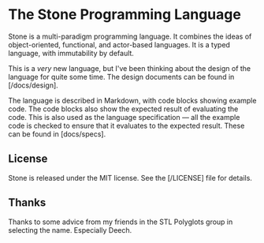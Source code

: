 The Stone Programming Language
==============================

Stone is a multi-paradigm programming language. It combines the ideas of object-oriented,
functional, and actor-based languages. It is a typed language, with immutability by default.

This is a *very* new language, but I've been thinking about the design of the language for
quite some time. The design documents can be found in [/docs/design].

The language is described in Markdown, with code blocks showing example code.
The code blocks also show the expected result of evaluating the code.
This is also used as the language specification —
all the example code is checked to ensure that it evaluates to the expected result.
These can be found in [docs/specs].


License
-------

Stone is released under the MIT license. See the [/LICENSE] file for details.


Thanks
------

Thanks to some advice from my friends in the STL Polyglots group in selecting the name.
Especially Deech.
